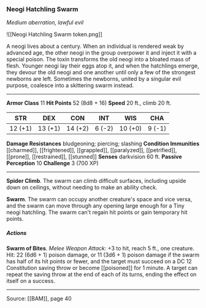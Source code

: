 ### Neogi Hatchling Swarm
_Medium aberration, lawful evil_

![[Neogi Hatchling Swarm token.png]]

A neogi lives about a century. When an individual is rendered weak by advanced age, the other neogi in the group overpower it and inject it with a special poison. The toxin transforms the old neogi into a bloated mass of flesh. Younger neogi lay their eggs atop it, and when the hatchlings emerge, they devour the old neogi and one another until only a few of the strongest newborns are left. Sometimes the newborns, united by a singular evil purpose, coalesce into a skittering swarm instead.




---

**Armor Class** 11
**Hit Points** 52 (8d8 + 16)
**Speed** 20 ft., climb 20 ft.

| STR     | DEX     | CON     | INT     | WIS     | CHA     |
|---------|---------|---------|---------|---------|---------|
| 12 (+1) | 13 (+1) | 14 (+2) | 6 (-2) | 10 (+0) | 9 (-1) |

**Damage Resistances** bludgeoning; piercing; slashing
**Condition Immunities** [[charmed]], [[frightened]], [[grappled]], [[paralyzed]], [[petrified]], [[prone]], [[restrained]], [[stunned]]
**Senses** darkvision 60 ft.
**Passive Perception** 10
**Challenge** 3 (700 XP)

---

**Spider Climb**. The swarm can climb difficult surfaces, including upside down on ceilings, without needing to make an ability check.

**Swarm**. The swarm can occupy another creature's space and vice versa, and the swarm can move through any opening large enough for a Tiny neogi hatchling. The swarm can't regain hit points or gain temporary hit points.

##### Actions
**Swarm of Bites**. _Melee Weapon Attack:_ +3 to hit, reach 5 ft., one creature. Hit: 22 (6d6 + 1) poison damage, or 11 (3d6 + 1) poison damage if the swarm has half of its hit points or fewer, and the target must succeed on a DC 12 Constitution saving throw or become [[poisoned]] for 1 minute. A target can repeat the saving throw at the end of each of its turns, ending the effect on itself on a success.


---

Source: [[BAM]], page 40